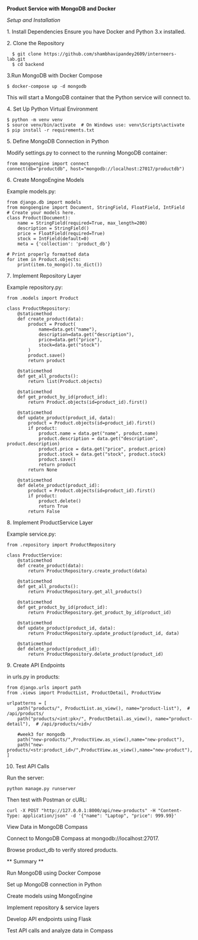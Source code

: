 **Product Service with MongoDB and Docker**

 *Setup and Installation*

1️. Install Dependencies
  Ensure you have Docker and Python 3.x installed.

2️. Clone the Repository
```
  $ git clone https://github.com/shambhavipandey2609/interneers-lab.git
  $ cd backend
```
3.Run MongoDB with Docker Compose
```
$ docker-compose up -d mongodb
```
This will start a MongoDB container that the Python service will connect to.

4️. Set Up Python Virtual Environment
```
$ python -m venv venv
$ source venv/bin/activate  # On Windows use: venv\Scripts\activate
$ pip install -r requirements.txt
```
5️. Define MongoDB Connection in Python

Modify settings.py to connect to the running MongoDB container:
```
from mongoengine import connect
connect(db="productdb", host="mongodb://localhost:27017/productdb")
```
6️. Create MongoEngine Models

Example models.py:
```
from django.db import models
from mongoengine import Document, StringField, FloatField, IntField
# Create your models here.
class Product(Document):
    name = StringField(required=True, max_length=200)
    description = StringField()
    price = FloatField(required=True)
    stock = IntField(default=0)
    meta = {'collection': 'product_db'}

# Print properly formatted data    
for item in Product.objects:
    print(item.to_mongo().to_dict())   
```
7️. Implement Repository Layer

Example repository.py:
```
from .models import Product

class ProductRepository:
    @staticmethod
    def create_product(data):
        product = Product(
            name=data.get("name"),
            description=data.get("description"),
            price=data.get("price"),
            stock=data.get("stock")
        )
        product.save()
        return product

    @staticmethod
    def get_all_products():
        return list(Product.objects)

    @staticmethod
    def get_product_by_id(product_id):
        return Product.objects(id=product_id).first()

    @staticmethod
    def update_product(product_id, data):
        product = Product.objects(id=product_id).first()
        if product:
            product.name = data.get("name", product.name)
            product.description = data.get("description", product.description)
            product.price = data.get("price", product.price)
            product.stock = data.get("stock", product.stock)
            product.save()
            return product
        return None

    @staticmethod
    def delete_product(product_id):
        product = Product.objects(id=product_id).first()
        if product:
            product.delete()
            return True
        return False
```
8️. Implement ProductService Layer

Example service.py:
```
from .repository import ProductRepository

class ProductService:
    @staticmethod
    def create_product(data):
        return ProductRepository.create_product(data)

    @staticmethod
    def get_all_products():
        return ProductRepository.get_all_products()

    @staticmethod
    def get_product_by_id(product_id):
        return ProductRepository.get_product_by_id(product_id)

    @staticmethod
    def update_product(product_id, data):
        return ProductRepository.update_product(product_id, data)

    @staticmethod
    def delete_product(product_id):
        return ProductRepository.delete_product(product_id)
```
9️. Create API Endpoints

in urls.py in products:
```
from django.urls import path
from .views import ProductList, ProductDetail, ProductView

urlpatterns = [
    path("products/", ProductList.as_view(), name="product-list"),  # /api/products/
    path("products/<int:pk>/", ProductDetail.as_view(), name="product-detail"),  # /api/products/<id>/

    #week3 for mongodb
    path("new-products/",ProductView.as_view(),name="new-product"),
    path("new-products/<str:product_id>/",ProductView.as_view(),name="new-product"),
]

```
10. Test API Calls

Run the server:
```
python manage.py runserver
```
Then test with Postman or cURL:
```
curl -X POST "http://127.0.0.1:8000/api/new-products" -H "Content-Type: application/json" -d '{"name": "Laptop", "price": 999.99}'
```
View Data in MongoDB Compass

Connect to MongoDB Compass at mongodb://localhost:27017.

Browse product_db to verify stored products.

** Summary **

Run MongoDB using Docker Compose

Set up MongoDB connection in Python

Create models using MongoEngine

Implement repository & service layers

Develop API endpoints using Flask

Test API calls and analyze data in Compass


